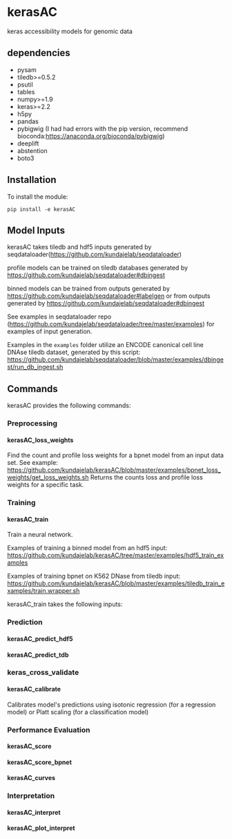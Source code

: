 # kerasAC
keras accessibility models for genomic data 

## dependencies ## 
* pysam
* tiledb>=0.5.2
* psutil
* tables
* numpy>=1.9
* keras>=2.2
* h5py
* pandas
* pybigwig (I had had errors with the pip version, recommend bioconda:https://anaconda.org/bioconda/pybigwig)
* deeplift
* abstention
* boto3

## Installation ##

To install the module:

`pip install -e kerasAC`

## Model Inputs ##

kerasAC takes tiledb and hdf5 inputs generated by seqdataloader(https://github.com/kundajelab/seqdataloader)

profile models can be trained on tiledb databases generated by https://github.com/kundajelab/seqdataloader#dbingest

binned models can be trained from outputs generated by https://github.com/kundajelab/seqdataloader#labelgen or from outputs generated by https://github.com/kundajelab/seqdataloader#dbingest

See examples in seqdataloader repo (https://github.com/kundajelab/seqdataloader/tree/master/examples) for examples of input generation.  

Examples in the `examples` folder  utilize an ENCODE canonical cell line DNAse tiledb dataset, generated by this script: https://github.com/kundajelab/seqdataloader/blob/master/examples/dbingest/run_db_ingest.sh

## Commands ##
kerasAC provides the following commands:

### Preprocessing ###

#### kerasAC_loss_weights
Find the count and profile loss weights for a bpnet model from an input data set.
See example: https://github.com/kundajelab/kerasAC/blob/master/examples/bpnet_loss_weights/get_loss_weights.sh
Returns the counts loss and profile loss weights for a specific task.

### Training ###

#### kerasAC_train ####
Train a neural network.

Examples of training a binned model from an hdf5 input:
https://github.com/kundajelab/kerasAC/tree/master/examples/hdf5_train_examples

Examples of training bpnet on K562 DNase from tiledb input:
https://github.com/kundajelab/kerasAC/blob/master/examples/tiledb_train_examples/train.wrapper.sh

kerasAC_train takes the following inputs:



### Prediction ###

#### kerasAC_predict_hdf5 ####

#### kerasAC_predict_tdb ####

### keras_cross_validate ####

#### kerasAC_calibrate ####
Calibrates model's predictions using isotonic regression (for a regression model) or Platt scaling (for a classification model) 

### Performance Evaluation ### 

#### kerasAC_score ####

#### kerasAC_score_bpnet ####

#### kerasAC_curves ####

### Interpretation ###

#### kerasAC_interpret ####

#### kerasAC_plot_interpret ####



